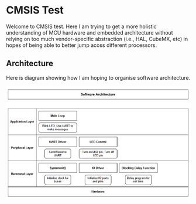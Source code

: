 # CMSIS Test

Welcome to CMSIS test. Here I am trying to get a more holistic understanding of MCU hardware and embedded architecture without relying on too much vendor-specific abstraction (i.e., HAL, CubeMX, etc) in hopes of being able to better jump acoss different processors.

## Architecture
Here is diagram showing how I am hoping to organise software architecture.

![alt text](https://github.com/elenajusto/cmsis_test/blob/main/docs/images/architecture.png "Architecture Diagram")
